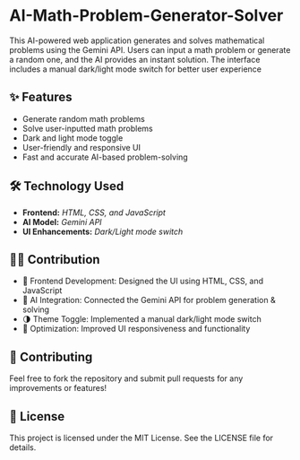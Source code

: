 # AI-Math-Problem-Generator-Solver
This AI-powered web application generates and solves mathematical problems using the Gemini API. Users can input a math problem or generate a random one, and the AI provides an instant solution. The interface includes a manual dark/light mode switch for better user experience
<!--here-->

## ✨ Features
- Generate random math problems
- Solve user-inputted math problems
- Dark and light mode toggle
- User-friendly and responsive UI
- Fast and accurate AI-based problem-solving

## 🛠️ Technology Used
- **Frontend:** *HTML, CSS, and JavaScript*
- **AI Model:** *Gemini API*
- **UI Enhancements:** *Dark/Light mode switch*

## 👨‍💻 Contribution
- 🎨 Frontend Development: Designed the UI using HTML, CSS, and JavaScript
- 🤖 AI Integration: Connected the Gemini API for problem generation & solving
- 🌗 Theme Toggle: Implemented a manual dark/light mode switch
- 🚀 Optimization: Improved UI responsiveness and functionality

## 👥 Contributing
Feel free to fork the repository and submit pull requests for any improvements or features!

## 📜 License
This project is licensed under the MIT License. See the LICENSE file for details.
